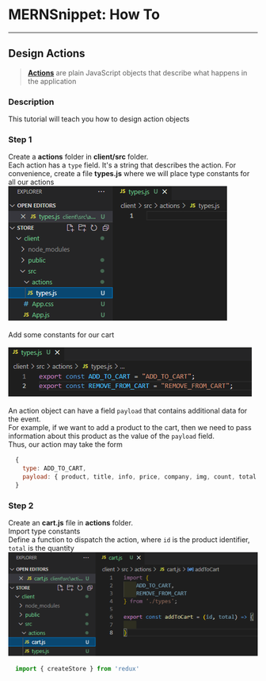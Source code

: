 # MERNSnippet: How To
---
## Design Actions

> [**Actions**](https://redux.js.org/tutorials/fundamentals/part-2-concepts-data-flow#actions) are plain JavaScript objects that describe what happens in the application <br />

### Description
This tutorial will teach you how to design action objects <br /> 

### Step 1
Create a **actions** folder in **client/src** folder. <br /> 
Each action has a `type` field. It's a string that describes the action. For convenience, create a file **types.js** where we will place type constants for all our actions<br/>
  ![1](img/1.png) <br />  
Add some constants for our cart <br>  
  ![2](img/2.png) <br />  
An action object can have a field `payload` that contains additional data for the event.<br />
For example, if we want to add a product to the cart, then we need to pass information about this product as the value of the `payload` field. <br />
Thus, our action may take the form <br />
  ```Javascript
    {
      type: ADD_TO_CART,
      payload: { product, title, info, price, company, img, count, total }
    }
  ```

### Step 2
Create an **cart.js** file in **actions** folder. <br />
Import type constants <br />
Define a function to dispatch the action, where `id` is the product identifier, `total` is the quantity
  ![3](img/3.png) <br />  

  ```Javascript
    import { createStore } from 'redux'
  ```

